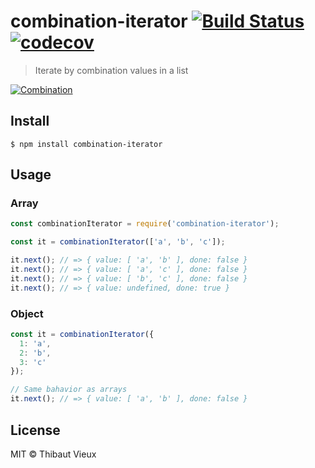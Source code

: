 # combination-iterator [![Build Status](https://travis-ci.org/melkir/combination-iterator.svg?branch=master)](https://travis-ci.org/melkir/combination-iterator) [![codecov](https://codecov.io/gh/melkir/combination-iterator/branch/master/graph/badge.svg)](https://codecov.io/gh/melkir/combination-iterator)

> Iterate by combination values in a list

[![Combination][picture]](https://en.wikibooks.org/wiki/Probability/Combinatorics)

## Install

```
$ npm install combination-iterator
```

## Usage

### Array

```js
const combinationIterator = require('combination-iterator');

const it = combinationIterator(['a', 'b', 'c']);

it.next(); // => { value: [ 'a', 'b' ], done: false }
it.next(); // => { value: [ 'a', 'c' ], done: false }
it.next(); // => { value: [ 'b', 'c' ], done: false }
it.next(); // => { value: undefined, done: true }
```

### Object

```js
const it = combinationIterator({
  1: 'a',
  2: 'b',
  3: 'c'
});

// Same bahavior as arrays
it.next(); // => { value: [ 'a', 'b' ], done: false }
```


## License

MIT © Thibaut Vieux

[picture]: https://upload.wikimedia.org/wikipedia/commons/3/3b/Combination.png
